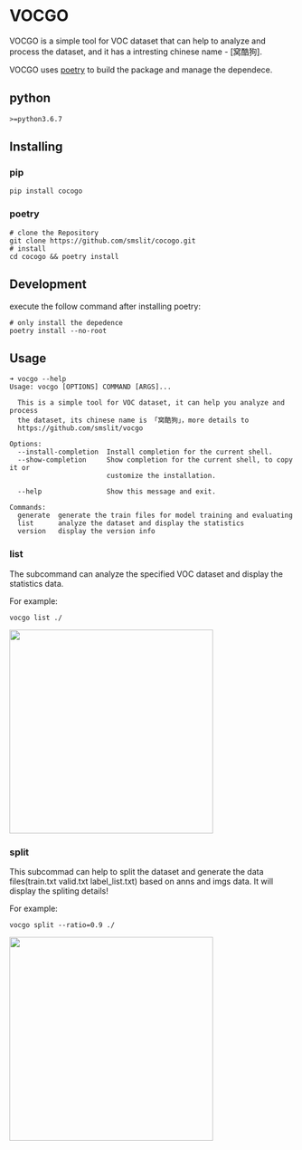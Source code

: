 # VOCGO

VOCGO is a simple tool for VOC dataset that can help to analyze and process the dataset, and it has a intresting chinese name - [窝酷狗].

VOCGO uses [poetry](https://python-poetry.org/) to build the package and manage the dependece.

## python 

```
>=python3.6.7
```

## Installing

### pip

```shell
pip install cocogo
```

### poetry

```shell
# clone the Repository
git clone https://github.com/smslit/cocogo.git
# install
cd cocogo && poetry install
```

## Development

execute the follow command after installing poetry:

```shell
# only install the depedence
poetry install --no-root
```

## Usage

```shell
➜ vocgo --help     
Usage: vocgo [OPTIONS] COMMAND [ARGS]...

  This is a simple tool for VOC dataset, it can help you analyze and process
  the dataset, its chinese name is 「窝酷狗」，more details to
  https://github.com/smslit/vocgo

Options:
  --install-completion  Install completion for the current shell.
  --show-completion     Show completion for the current shell, to copy it or
                        customize the installation.

  --help                Show this message and exit.

Commands:
  generate  generate the train files for model training and evaluating
  list      analyze the dataset and display the statistics
  version   display the version info
```

### list

The subcommand can analyze the specified VOC dataset and display the statistics data.

For example:

```shell
vocgo list ./
```

<img src="https://pichome-1254392422.cos.ap-chengdu.myqcloud.com/uPic/list-20210407204555.png" width="360px">

### split

This subcommad can help to split the dataset and generate the data files(train.txt valid.txt label_list.txt) based on anns and imgs data. It will display the spliting details!

For example:

```shell
vocgo split --ratio=0.9 ./
```

<img src="https://pichome-1254392422.cos.ap-chengdu.myqcloud.com/uPic/split-20210408140711.png" width="360px">
